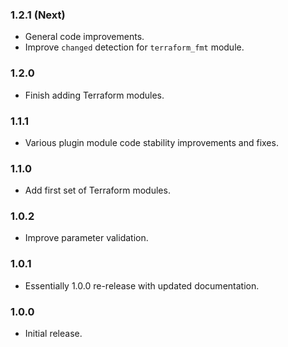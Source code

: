### 1.2.1 (Next)
- General code improvements.
- Improve `changed` detection for `terraform_fmt` module.

### 1.2.0
- Finish adding Terraform modules.

### 1.1.1
- Various plugin module code stability improvements and fixes.

### 1.1.0
- Add first set of Terraform modules.

### 1.0.2
- Improve parameter validation.

### 1.0.1
- Essentially 1.0.0 re-release with updated documentation.

### 1.0.0
- Initial release.
